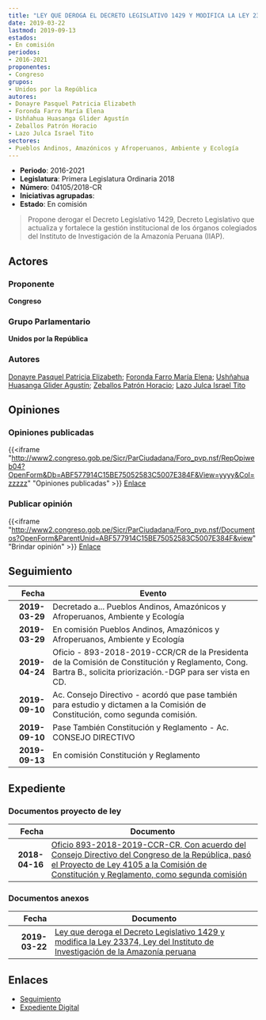 ```yaml
---
title: "LEY QUE DEROGA EL DECRETO LEGISLATIVO 1429 Y MODIFICA LA LEY 23374, LEY DEL INSTITUTO DE INVESTIGACIONES DE LA AMAZONÍA PERUANA"
date: 2019-03-22
lastmod: 2019-09-13
estados:
- En comisión
periodos:
- 2016-2021
proponentes:
- Congreso
grupos:
- Unidos por la República
autores:
- Donayre Pasquel Patricia Elizabeth
- Foronda Farro María Elena
- Ushñahua Huasanga Glider Agustín
- Zeballos Patrón Horacio
- Lazo Julca Israel Tito
sectores:
- Pueblos Andinos, Amazónicos y Afroperuanos, Ambiente y Ecología
---
```

- **Periodo**: 2016-2021
- **Legislatura**: Primera Legislatura Ordinaria 2018
- **Número**: 04105/2018-CR
- **Iniciativas agrupadas**: 
- **Estado**: En comisión

> Propone derogar el Decreto Legislativo 1429, Decreto Legislativo que actualiza y fortalece la gestión institucional de los órganos colegiados del Instituto de Investigación de la Amazonía Peruana (IIAP).


## Actores

### Proponente

**Congreso**

### Grupo Parlamentario

**Unidos por la República**

### Autores

[Donayre Pasquel Patricia Elizabeth](mailto:mailto:pdonayre@congreso.gob.pe); [Foronda Farro María Elena](mailto:mailto:mforonda@congreso.gob.pe); [Ushñahua Huasanga Glider Agustín](mailto:mailto:gushnahua@congreso.gob.pe); [Zeballos Patrón Horacio](mailto:mailto:hzeballos@congreso.gob.pe); [Lazo Julca Israel Tito](mailto:mailto:ilazo@congreso.gob.pe)

## Opiniones

### Opiniones publicadas

{{<iframe "http://www2.congreso.gob.pe/Sicr/ParCiudadana/Foro_pvp.nsf/RepOpiweb04?OpenForm&Db=ABF577914C15BE75052583C5007E384F&View=yyyy&Col=zzzzz" "Opiniones publicadas" >}}
[Enlace](http://www2.congreso.gob.pe/Sicr/ParCiudadana/Foro_pvp.nsf/RepOpiweb04?OpenForm&Db=ABF577914C15BE75052583C5007E384F&View=yyyy&Col=zzzzz)

### Publicar opinión

{{<iframe "http://www2.congreso.gob.pe/Sicr/ParCiudadana/Foro_pvp.nsf/Documentos?OpenForm&ParentUnid=ABF577914C15BE75052583C5007E384F&view" "Brindar opinión" >}}
[Enlace](http://www2.congreso.gob.pe/Sicr/ParCiudadana/Foro_pvp.nsf/Documentos?OpenForm&ParentUnid=ABF577914C15BE75052583C5007E384F&view)


## Seguimiento

| Fecha | Evento |
|------:|--------|
| **2019-03-29** | Decretado a... Pueblos Andinos, Amazónicos y Afroperuanos, Ambiente y Ecología |
| **2019-03-29** | En comisión Pueblos Andinos, Amazónicos y Afroperuanos, Ambiente y Ecología |
| **2019-04-24** | Oficio - 893-2018-2019-CCR/CR de la Presidenta de la Comisión de Constitución y Reglamento, Cong. Bartra B., solicita priorización.-DGP para ser vista en CD. |
| **2019-09-10** | Ac. Consejo Directivo - acordó que pase también para estudio y dictamen a la Comisión de Constitución, como segunda comisión. |
| **2019-09-10** | Pase También Constitución y Reglamento - Ac. CONSEJO DIRECTIVO |
| **2019-09-13** | En comisión Constitución y Reglamento |

## Expediente

### Documentos proyecto de ley

| Fecha | Documento |
|------:|-----------|
| **2018-04-16** | [Oficio 893-2018-2019-CCR-CR, Con acuerdo del Consejo Directivo del Congreso de la República, pasó el Proyecto de Ley 4105 a la Comisión de Constitución y Reglamento, como segunda comisión](http://www.leyes.congreso.gob.pe/Documentos/2016_2021/Consejo_Directivo/Pedidos_Pase_a_Comision/OFICIO-893-2018-2019-CCR-CR.pdf) |

### Documentos anexos

| Fecha | Documento |
|------:|-----------|
| **2019-03-22** | [Ley que deroga el Decreto Legislativo 1429 y modifica la Ley 23374, Ley del Instituto de Investigación de la Amazonía peruana](http://www.leyes.congreso.gob.pe/Documentos/2016_2021/Proyectos_de_Ley_y_de_Resoluciones_Legislativas/PL0410520190322..pdf) |

## Enlaces

- [Seguimiento](http://www2.congreso.gob.pe/Sicr/TraDocEstProc/CLProLey2016.nsf/f7fff46988ca05b1052578e100829cc7/90b1703227442435052583c5007d9734?OpenDocument)
- [Expediente Digital](http://www2.congreso.gob.pe/Sicr/TraDocEstProc/CLProLey2016.nsf/f7fff46988ca05b1052578e100829cc7/90b1703227442435052583c5007d9734?OpenDocument&Click=05257FB7005EB655.eb71d0cf91d8294e05256cdf006b5706/$Body/0.1C6C)

